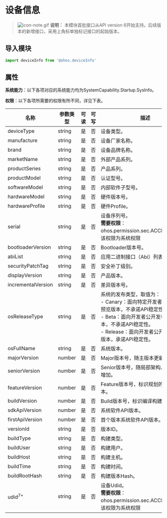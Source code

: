 # 设备信息

> ![icon-note.gif](public_sys-resources/icon-note.gif) **说明：**
> 本模块首批接口从API version 6开始支持。后续版本的新增接口，采用上角标单独标记接口的起始版本。

## 导入模块

```ts
import deviceInfo from '@ohos.deviceInfo'
```

## 属性

**系统能力**：以下各项对应的系统能力均为SystemCapability.Startup.SysInfo。

**权限**：以下各项所需要的权限有所不同，详见下表。

| 名称 | 参数类型 | 可读 | 可写 | 描述 |
| -------- | -------- | -------- | -------- | -------- |
| deviceType | string | 是 | 否 | 设备类型。 |
| manufacture | string | 是 | 否 | 设备厂家名称。 |
| brand | string | 是 | 否 | 设备品牌名称。 |
| marketName | string | 是 | 否 | 外部产品系列。 |
| productSeries | string | 是 | 否 | 产品系列。 |
| productModel | string | 是 | 否 | 认证型号。 |
| softwareModel | string | 是 | 否 | 内部软件子型号。 |
| hardwareModel | string | 是 | 否 | 硬件版本号。 |
| hardwareProfile | string | 是 | 否 | 硬件Profile。 |
| serial | string | 是 | 否 | 设备序列号。<br/>**需要权限**：ohos.permission.sec.ACCESS_UDID，该权限为系统权限 |
| bootloaderVersion | string | 是 | 否 | Bootloader版本号。 |
| abiList | string | 是 | 否 | 应用二进制接口（Abi）列表。 |
| securityPatchTag | string | 是 | 否 | 安全补丁级别。 |
| displayVersion | string | 是 | 否 | 产品版本。 |
| incrementalVersion | string | 是 | 否 | 差异版本号。 |
| osReleaseType | string | 是 | 否 | 系统的发布类型，取值为：<br/>-&nbsp;Canary：面向特定开发者发布的早期预览版本，不承诺API稳定性。<br/>-&nbsp;Beta：面向开发者公开发布的Beta版本，不承诺API稳定性。<br/>-&nbsp;Release：面向开发者公开发布的正式版本，承诺API稳定性。 |
| osFullName | string | 是 | 否 | 系统版本。 |
| majorVersion | number | 是 | 否 | Major版本号，随主版本更新增加。 |
| seniorVersion | number | 是 | 否 | Senior版本号，随局部架构、重大特性增加。 |
| featureVersion | number | 是 | 否 | Feature版本号，标识规划的新特性版本。 |
| buildVersion | number | 是 | 否 | Build版本号，标识编译构建的版本号。 |
| sdkApiVersion | number | 是 | 否 | 系统软件API版本。 |
| firstApiVersion | number | 是 | 否 | 首个版本系统软件API版本。 |
| versionId | string | 是 | 否 | 版本ID。 |
| buildType | string | 是 | 否 | 构建类型。 |
| buildUser | string | 是 | 否 | 构建用户。 |
| buildHost | string | 是 | 否 | 构建主机。 |
| buildTime | string | 是 | 否 | 构建时间。 |
| buildRootHash | string | 是 | 否 | 构建版本Hash。 |
| udid<sup>7+</sup> | string | 是 | 否 | 设备Udid。<br/>**需要权限**：ohos.permission.sec.ACCESS_UDID，该权限为系统权限|
